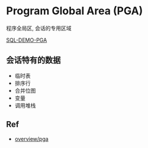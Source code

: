 # Program Global Area (PGA)
程序全局区, 会话的专用区域

[SQL-DEMO-PGA](../../scripts/arch/memory_pga.sql)

## 会话特有的数据

- 临时表
- 排序行
- 合并位图
- 变量
- 调用堆栈

## Ref

- [overview/pga](https://docs.oracle.com/cd/E11882_01/server.112/e40540/memory.htm#CNCPT803)